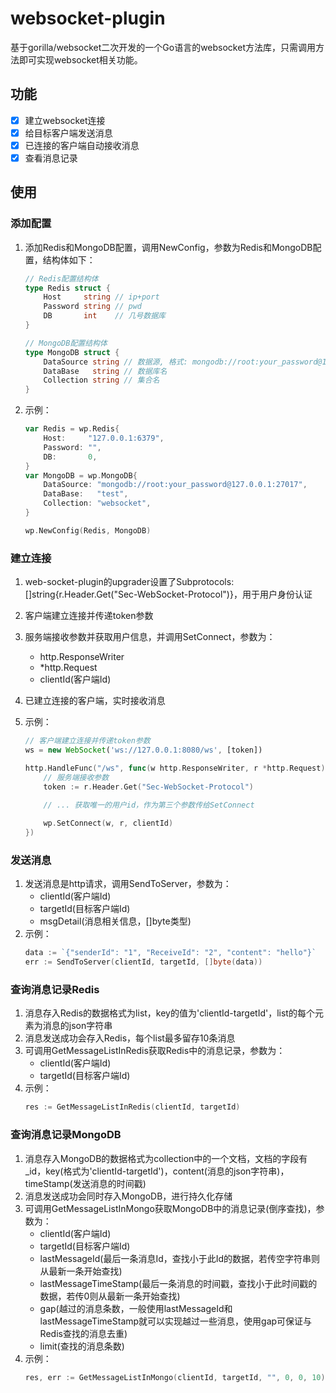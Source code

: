 # websocket-plugin
基于gorilla/websocket二次开发的一个Go语言的websocket方法库，只需调用方法即可实现websocket相关功能。

## 功能
- [x] 建立websocket连接
- [x] 给目标客户端发送消息
- [x] 已连接的客户端自动接收消息
- [x] 查看消息记录

## 使用
### 添加配置
1. 添加Redis和MongoDB配置，调用NewConfig，参数为Redis和MongoDB配置，结构体如下：
    ```go
    // Redis配置结构体
    type Redis struct {
        Host     string // ip+port
        Password string // pwd
        DB       int    // 几号数据库
    }

    // MongoDB配置结构体
    type MongoDB struct {
        DataSource string // 数据源, 格式: mongodb://root:your_password@127.0.0.1:27017
        DataBase   string // 数据库名
        Collection string // 集合名
    }
    ```
2. 示例：
    ```go
    var Redis = wp.Redis{
        Host:     "127.0.0.1:6379",
        Password: "",
        DB:       0,
    }
    var MongoDB = wp.MongoDB{
        DataSource: "mongodb://root:your_password@127.0.0.1:27017",
        DataBase:   "test",
        Collection: "websocket",
    }

    wp.NewConfig(Redis, MongoDB)
    ```

### 建立连接
1. web-socket-plugin的upgrader设置了Subprotocols: []string{r.Header.Get("Sec-WebSocket-Protocol")}，用于用户身份认证
2. 客户端建立连接并传递token参数
3. 服务端接收参数并获取用户信息，并调用SetConnect，参数为：
    - http.ResponseWriter
    - *http.Request
    - clientId(客户端Id)
4. 已建立连接的客户端，实时接收消息
5. 示例：
    ```js
    // 客户端建立连接并传递token参数
    ws = new WebSocket('ws://127.0.0.1:8080/ws', [token])
    ```

    ```go
    http.HandleFunc("/ws", func(w http.ResponseWriter, r *http.Request) {
        // 服务端接收参数
        token := r.Header.Get("Sec-WebSocket-Protocol")
        
        // ... 获取唯一的用户id，作为第三个参数传给SetConnect

		wp.SetConnect(w, r, clientId)
	})
    ```

### 发送消息
1. 发送消息是http请求，调用SendToServer，参数为：
    - clientId(客户端Id)
    - targetId(目标客户端Id)
    - msgDetail(消息相关信息，[]byte类型)
2. 示例：
    ```go
    data := `{"senderId": "1", "ReceiveId": "2", "content": "hello"}`
    err := SendToServer(clientId, targetId, []byte(data))
    ```

### 查询消息记录Redis
1. 消息存入Redis的数据格式为list，key的值为'clientId-targetId'，list的每个元素为消息的json字符串
2. 消息发送成功会存入Redis，每个list最多留存10条消息
3. 可调用GetMessageListInRedis获取Redis中的消息记录，参数为：
    - clientId(客户端Id)
    - targetId(目标客户端Id)
4. 示例：
    ```go
    res := GetMessageListInRedis(clientId, targetId)
    ```

### 查询消息记录MongoDB
1. 消息存入MongoDB的数据格式为collection中的一个文档，文档的字段有_id，key(格式为'clientId-targetId')，content(消息的json字符串)，timeStamp(发送消息的时间戳)
2. 消息发送成功会同时存入MongoDB，进行持久化存储
3. 可调用GetMessageListInMongo获取MongoDB中的消息记录(倒序查找)，参数为：
    - clientId(客户端Id)
    - targetId(目标客户端Id)
    - lastMessageId(最后一条消息Id，查找小于此Id的数据，若传空字符串则从最新一条开始查找)
    - lastMessageTimeStamp(最后一条消息的时间戳，查找小于此时间戳的数据，若传0则从最新一条开始查找)
    - gap(越过的消息条数，一般使用lastMessageId和lastMessageTimeStamp就可以实现越过一些消息，使用gap可保证与Redis查找的消息去重)
    - limit(查找的消息条数)
4. 示例：
    ```go
    res, err := GetMessageListInMongo(clientId, targetId, "", 0, 0, 10)
    ```
